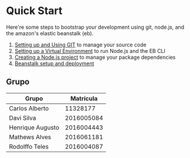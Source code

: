 Quick Start
============

Here're some steps to bootstrap your development using git, node.js, and the amazon's elastic beanstalk (eb).
 1. [Setting up and Using GIT](./SETUP-GIT.md) to manage your source code
 2. [Setting up a Virtual Environment](./SETUP-DEVENV.md) to run Node.js and the EB CLI
 3. [Creating a Node.js project](./SETUP-DEVJS.md) to manage your package dependencies
 4. [Beanstalk setup and deployment](./SETUP-EB.md)
 
 Grupo
--------


Grupo | Matrícula
--------- | ------
Carlos Alberto  |  11328177
Davi Silva  |  2016005084 
Henrique Augusto  |  2016004443
Mathews Alves  |  2016061181
Rodolffo Teles  |  2016004087
